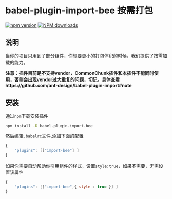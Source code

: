 # babel-plugin-import-bee 按需打包

[![npm version](https://img.shields.io/npm/v/babel-plugin-import-bee.svg)](https://www.npmjs.com/package/babel-plugin-import-bee)
[![NPM downloads](http://img.shields.io/npm/dt/babel-plugin-import-bee.svg?style=flat)](https://npmjs.org/package/babel-plugin-import-bee)

## 说明

当你的项目只用到了部分组件，你想要更小的打包体积的时候，我们提供了按需加载的能力。

**注意：插件目前是不支持vendor，CommonChunk插件和本插件不能同时使用，否则会出现vendor过大重复的问题，切记。具体查看https://github.com/ant-design/babel-plugin-import#note**


## 安装

通过`npm`下载安装插件

```bash
npm install -D babel-plugin-import-bee
```

然后编辑`.babelrc`文件,添加下面的配置

```js
{
    "plugins": [["import-bee"] ]
}
```

如果你需要自动帮助你引用组件的样式，设置`style:true`，如果不需要，无需设置该属性

```js
{
    "plugins": [["import-bee",{ style : true }] ]
}
```